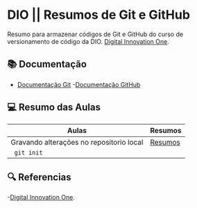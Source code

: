 
# DIO || Resumos de Git e GitHub

Resumo para armazenar códigos de Git e GitHub do curso de versionamento de código da DIO.
[Digital Innovation One](https://www.dio.me/).

## 📚 Documentação
- [Documentação Git](https://git-scm.com/doc)
-[Documentação GitHub](https://docs.github.com/pt)

## 💻 Resumo das Aulas

| Aulas | Resumos |
|--------|-------|
|Gravando alterações no repositorio local | [Resumos]()
| ``` git init```

## 🔍 Referencias
-[Digital Innovation One]().